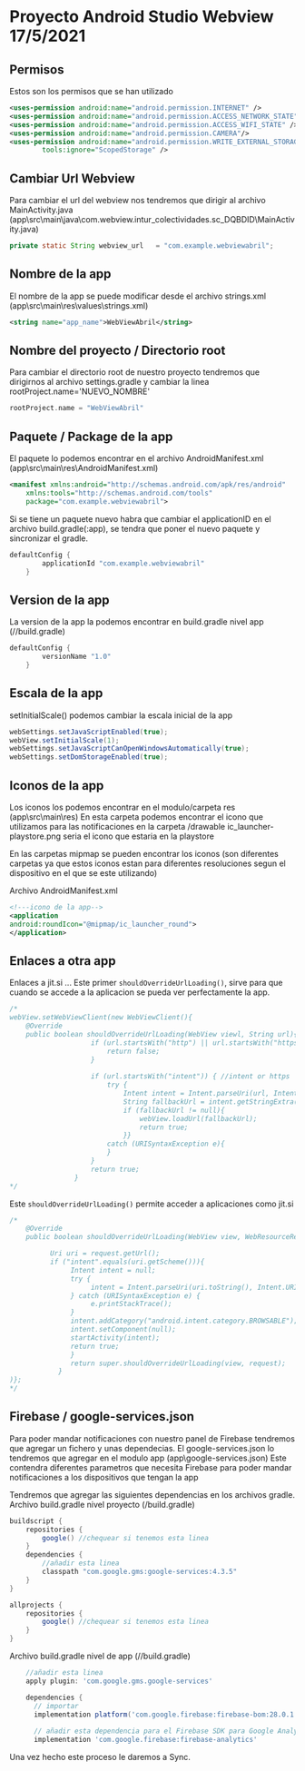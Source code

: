 # Proyecto Android Studio Webview 17/5/2021 

## Permisos 
Estos son los permisos que se han utilizado 
```xml
<uses-permission android:name="android.permission.INTERNET" />
<uses-permission android:name="android.permission.ACCESS_NETWORK_STATE" />
<uses-permission android:name="android.permission.ACCESS_WIFI_STATE" />
<uses-permission android:name="android.permission.CAMERA"/>
<uses-permission android:name="android.permission.WRITE_EXTERNAL_STORAGE"
        tools:ignore="ScopedStorage" />
```

## Cambiar Url Webview
Para cambiar el url del webview nos tendremos que dirigir al archivo MainActivity.java (app\src\main\java\com.webview.intur_colectividades.sc_DQBDID\MainActivity.java)
```java
private static String webview_url   = "com.example.webviewabril";
```

## Nombre de la app
El nombre de la app se puede modificar desde el archivo strings.xml (app\src\main\res\values\strings.xml)
```xml
<string name="app_name">WebViewAbril</string>
```

## Nombre del proyecto / Directorio root
Para cambiar el directorio root de nuestro proyecto tendremos que dirigirnos al archivo settings.gradle 
y cambiar la linea rootProject.name='NUEVO_NOMBRE'
```gradle
rootProject.name = "WebViewAbril"
```

## Paquete / Package de la app
El paquete lo podemos encontrar en el archivo AndroidManifest.xml (app\src\main\res\AndroidManifest.xml)
```xml
<manifest xmlns:android="http://schemas.android.com/apk/res/android"
    xmlns:tools="http://schemas.android.com/tools"
    package="com.example.webviewabril"> 
```

Si se tiene un paquete nuevo habra que cambiar el applicationID en el archivo build.gradle(:app), se tendra que poner el 
nuevo paquete y sincronizar el gradle.
```gradle
defaultConfig {
        applicationId "com.example.webviewabril"
    }
```

## Version de la app
La version de la app la podemos encontrar en build.gradle nivel app (<project>/<app-module>/build.gradle)
```gradle
defaultConfig {
        versionName "1.0"
    }
```

## Escala de la app
setInitialScale() podemos cambiar la escala inicial de la app
```java
webSettings.setJavaScriptEnabled(true);
webView.setInitialScale(1);
webSettings.setJavaScriptCanOpenWindowsAutomatically(true);
webSettings.setDomStorageEnabled(true);
```

## Iconos de la app
Los iconos los podemos encontrar en el modulo/carpeta res (app\src\main\res)
En esta carpeta podemos encontrar el icono que utilizamos para las notificaciones en la carpeta /drawable
ic_launcher-playstore.png seria el icono que estaria en la playstore

En las carpetas mipmap se pueden encontrar los iconos (son diferentes carpetas ya que estos iconos estan para diferentes resoluciones segun
el dispositivo en el que se este utilizando) 

Archivo AndroidManifest.xml
```xml
<!---icono de la app-->
<application
android:roundIcon="@mipmap/ic_launcher_round">
</application>
```

## Enlaces a otra app
Enlaces a jit.si ...
Este primer `shouldOverrideUrlLoading()`, sirve para que cuando se accede a la aplicacion se pueda 
ver perfectamente la app.
```java
/*
webView.setWebViewClient(new WebViewClient(){
    @Override
    public boolean shouldOverrideUrlLoading(WebView viewl, String url){
                    if (url.startsWith("http") || url.startsWith("https")){ //no complete action
                        return false;
                    }
    
                    if (url.startsWith("intent")) { //intent or https
                        try {
                            Intent intent = Intent.parseUri(url, Intent.URI_INTENT_SCHEME);
                            String fallbackUrl = intent.getStringExtra("browser_fallback_url");
                            if (fallbackUrl != null){
                                webView.loadUrl(fallbackUrl);
                                return true;
                            }}
                        catch (URISyntaxException e){
                        }
                    }
                    return true;
                }
*/
```
Este `shouldOverrideUrlLoading()` permite acceder a aplicaciones como jit.si
```java
/*
    @Override
    public boolean shouldOverrideUrlLoading(WebView view, WebResourceRequest request){

          Uri uri = request.getUrl();
          if ("intent".equals(uri.getScheme())){
               Intent intent = null;
               try {
                    intent = Intent.parseUri(uri.toString(), Intent.URI_INTENT_SCHEME);
               } catch (URISyntaxException e) {
                    e.printStackTrace();
               }
               intent.addCategory("android.intent.category.BROWSABLE");
               intent.setComponent(null);
               startActivity(intent);
               return true;
               }
               return super.shouldOverrideUrlLoading(view, request);
            }
)};
*/
```

## Firebase / google-services.json
Para poder mandar notificaciones con nuestro panel de Firebase tendremos que agregar un fichero y unas dependecias.
El google-services.json lo tendremos que agregar en el modulo app (app\google-services.json)
Este contendra diferentes parametros que necesita Firebase para poder mandar notificaciones a los dispositivos que tengan la app

Tendremos que agregar las siguientes dependencias en los archivos gradle.
Archivo build.gradle nivel proyecto (<project>/build.gradle)
```gradle
buildscript {
    repositories {
        google() //chequear si tenemos esta linea
    }
    dependencies {
        //añadir esta linea
        classpath "com.google.gms:google-services:4.3.5"
    }
}

allprojects {
    repositories {
        google() //chequear si tenemos esta linea
    }
}
```
Archivo build.gradle nivel de app (<project>/<app-module>/build.gradle)
```gradle
    //añadir esta linea 
    apply plugin: 'com.google.gms.google-services'

    dependencies {
      // importar 
      implementation platform('com.google.firebase:firebase-bom:28.0.1')
    
      // añadir esta dependencia para el Firebase SDK para Google Analytics
      implementation 'com.google.firebase:firebase-analytics'

```
Una vez hecho este proceso le daremos a Sync.
